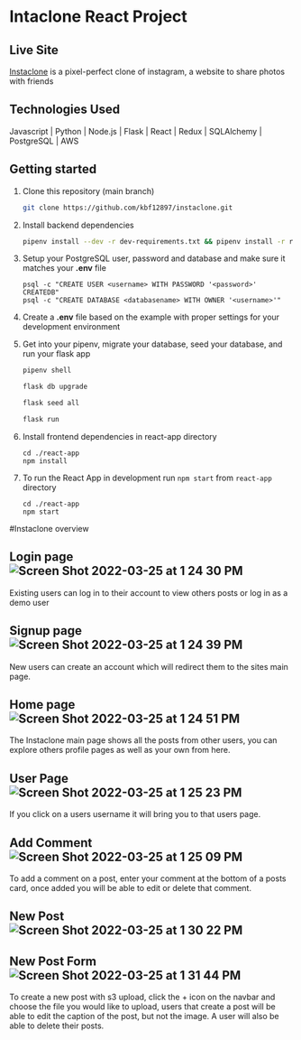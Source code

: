 # Intaclone React Project

## Live Site
[Instaclone](https://karlfinstaclone.herokuapp.com/) is a pixel-perfect clone of instagram, a website to share photos with friends

## Technologies Used
Javascript | Python | Node.js | Flask | React | Redux | SQLAlchemy | PostgreSQL | AWS

## Getting started

1. Clone this repository (main branch)

   ```bash
   git clone https://github.com/kbf12897/instaclone.git
   ```
   
2. Install backend dependencies

   ```bash 
   pipenv install --dev -r dev-requirements.txt && pipenv install -r requirements.txt
   ```
3. Setup your PostgreSQL user, password and database and make sure it matches your **.env** file
   ```
   psql -c "CREATE USER <username> WITH PASSWORD '<password>' CREATEDB"
   psql -c "CREATE DATABASE <databasename> WITH OWNER '<username>'"
   ```

4. Create a **.env** file based on the example with proper settings for your
   development environment

5. Get into your pipenv, migrate your database, seed your database, and run your flask app

   ```bash
   pipenv shell
   ```

   ```bash
   flask db upgrade
   ```

   ```bash
   flask seed all
   ```

   ```bash
   flask run
   ```

6. Install frontend dependencies in react-app directory
   ```
   cd ./react-app
   npm install
   ```

7. To run the React App in development run ```npm start``` from ```react-app``` directory
   ```
   cd ./react-app
   npm start
   ```
   
#Instaclone overview

## Login page![Screen Shot 2022-03-25 at 1 24 30 PM](https://user-images.githubusercontent.com/91348857/160171461-cb620874-4a42-4760-a217-143716829910.png)

Existing users can log in to their account to view others posts or log in as a demo user

## Signup page![Screen Shot 2022-03-25 at 1 24 39 PM](https://user-images.githubusercontent.com/91348857/160171530-f7a31d30-9152-4ef9-a2d2-1320ab6374d5.png)

New users can create an account which will redirect them to the sites main page.

## Home page![Screen Shot 2022-03-25 at 1 24 51 PM](https://user-images.githubusercontent.com/91348857/160171560-5f168255-d851-498a-827d-dc3c01b2517e.png)

The Instaclone main page shows all the posts from other users, you can explore others profile pages as well as your own from here.

## User Page![Screen Shot 2022-03-25 at 1 25 23 PM](https://user-images.githubusercontent.com/91348857/160171640-4b0830d5-f3da-45c5-9dc0-15de3667b8d7.png)

If you click on a users username it will bring you to that users page.

## Add Comment![Screen Shot 2022-03-25 at 1 25 09 PM](https://user-images.githubusercontent.com/91348857/160171705-dc18ce12-b61d-4006-b66e-edf42bb07eff.png)

To add a comment on a post, enter your comment at the bottom of a posts card, once added you will be able to edit or delete that comment.

## New Post ![Screen Shot 2022-03-25 at 1 30 22 PM](https://user-images.githubusercontent.com/91348857/160172026-658a8c90-9d3c-40a2-909f-b9a78099be90.png)

## New Post Form![Screen Shot 2022-03-25 at 1 31 44 PM](https://user-images.githubusercontent.com/91348857/160172081-ae04c060-0a3f-454b-aa1e-5959b5113a60.png)


To create a new post with s3 upload, click the + icon on the navbar and choose the file you would like to upload, users that create a post will be able to edit the caption of the post, but not the image. A user will also be able to delete their posts.
